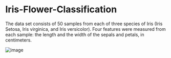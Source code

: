 # Iris-Flower-Classification
The data set consists of 50 samples from each of three species of Iris (Iris Setosa, Iris virginica, and Iris versicolor). Four features were measured from each sample: the length and the width of the sepals and petals, in centimeters.

![image](https://user-images.githubusercontent.com/87572274/140880724-f11b6eab-2392-4605-961b-9ff031d291c6.png)

